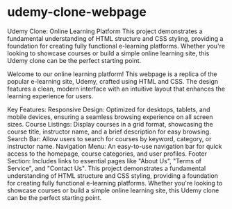 # udemy-clone-webpage
Udemy Clone: Online Learning Platform
This project demonstrates a fundamental understanding of HTML structure and CSS styling, providing a foundation for creating fully functional e-learning platforms. Whether you're looking to showcase courses or build a simple online learning site, this Udemy clone can be the perfect starting point.

Welcome to our online learning platform! This webpage is a replica of the popular e-learning site, Udemy, crafted using HTML and CSS. The design features a clean, modern interface with an intuitive layout that enhances the learning experience for users.

Key Features:
Responsive Design: Optimized for desktops, tablets, and mobile devices, ensuring a seamless browsing experience on all screen sizes.
Course Listings: Display courses in a grid format, showcasing the course title, instructor name, and a brief description for easy browsing.
Search Bar: Allow users to search for courses by keyword, category, or instructor name.
Navigation Menu: An easy-to-use navigation bar for quick access to the homepage, course categories, and user profiles.
Footer Section: Includes links to essential pages like "About Us", "Terms of Service", and "Contact Us".
This project demonstrates a fundamental understanding of HTML structure and CSS styling, providing a foundation for creating fully functional e-learning platforms. Whether you're looking to showcase courses or build a simple online learning site, this Udemy clone can be the perfect starting point.


